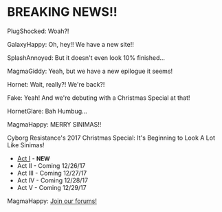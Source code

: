 <div class="narration">
<h1>BREAKING NEWS!!</h1>
</div>

PlugShocked: Woah?!

GalaxyHappy: Oh, hey!! We have a new site!!

SplashAnnoyed: But it doesn't even look 10% finished...

MagmaGiddy: Yeah, but we have a new epilogue it seems!

Hornet: Wait, really?! We're back?!

Fake: Yeah! And we're debuting with a Christmas Special at that!

HornetGlare: Bah Humbug...

MagmaHappy: MERRY SINIMAS!!


<div class="narration">
Cyborg Resistance's 2017 Christmas Special: It's Beginning to Look A Lot Like Sinimas!
<ul>
<li><a href="CR_XMAS_2017_ACT_I.md">Act I</a> - <b><font size="2">NEW</font></b></li> 
<li>Act II - Coming 12/26/17</li>
<li>Act III - Coming 12/27/17</li>
<li>Act IV - Coming 12/28/17</li>
<li>Act V - Coming 12/29/17</li></ul>
</div>

MagmaHappy: [Join our forums!](http://cyborgresistance.proboards.com/)

<script src="assets/js/replacediv.js"></script>
<script src="assets/js/mugshots.js"></script>
